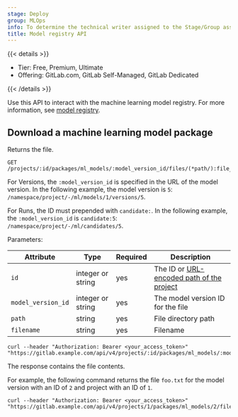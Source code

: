 ```yaml
---
stage: Deploy
group: MLOps
info: To determine the technical writer assigned to the Stage/Group associated with this page, see https://handbook.gitlab.com/handbook/product/ux/technical-writing/#assignments
title: Model registry API
---
```


{{< details >}}

- Tier: Free, Premium, Ultimate
- Offering: GitLab.com, GitLab Self-Managed, GitLab Dedicated

{{< /details >}}

Use this API to interact with the machine learning model registry. For more information, see [model registry](../user/project/ml/model_registry/_index.md).

## Download a machine learning model package

Returns the file.

```plaintext
GET /projects/:id/packages/ml_models/:model_version_id/files/(*path/):file_name
```

For Versions, the `:model_version_id` is specified in the URL of the model version.
In the following example, the model version is `5`: `/namespace/project/-/ml/models/1/versions/5`.

For Runs, the ID must prepended with `candidate:`. In the following example, the `:model_version_id` is `candidate:5`: `/namespace/project/-/ml/candidates/5`.

Parameters:

| Attribute          | Type              | Required | Description                                                                            |
|--------------------|-------------------|----------|----------------------------------------------------------------------------------------|
| `id`               | integer or string | yes      | The ID or [URL-encoded path of the project](rest/_index.md#namespaced-paths)    |
| `model_version_id` | integer or string | yes      | The model version ID for the file                                                      |
| `path`             | string            | yes      | File directory path                                                                    |
| `filename`         | string            | yes      | Filename                                                                               |

```shell
curl --header "Authorization: Bearer <your_access_token>" "https://gitlab.example.com/api/v4/projects/:id/packages/ml_models/:model_version_id/files/(*path/):filename
```

The response contains the file contents.

For example, the following command returns the file `foo.txt` for the model version with an ID of `2` and project with an ID of `1`.

```shell
curl --header "Authorization: Bearer <your_access_token>" "https://gitlab.example.com/api/v4/projects/1/packages/ml_models/2/files/foo.txt
```
